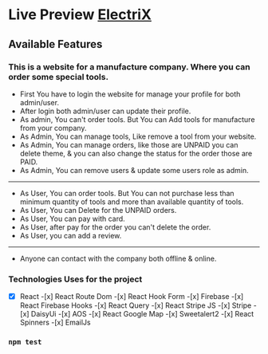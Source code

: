 # Live Preview [ElectriX](https://electrix-f01c8.web.app/)

## Available Features

### This is a website for a manufacture company. Where you can order some special tools.

-   First You have to login the website for manage your profile for both admin/user.
-   After login both admin/user can update their profile.
-   As admin, You can't order tools. But You can Add tools for manufacture from your company.
-   As Admin, You can manage tools, Like remove a tool from your website.
-   As Admin, You can manage orders, like those are UNPAID you can delete theme, & you can also change the status for the order those are PAID.
-   As Admin, You can remove users & update some users role as admin.

---

-   As User, You can order tools. But You can not purchase less than minimum quantity of tools and more than available quantity of tools.
-   As User, You can Delete for the UNPAID orders.
-   As User, You can pay with card.
-   As User, after pay for the order you can't delete the order.
-   As User, you can add a review.

---

-   Anyone can contact with the company both offline & online.

### Technologies Uses for the project

-[x] React -[x] React Route Dom -[x] React Hook Form -[x] Firebase -[x] React Firebase Hooks -[x] React Query -[x] React Stripe JS -[x] Stripe -[x] DaisyUi -[x] AOS -[x] React Google Map -[x] Sweetalert2 -[x] React Spinners -[x] EmailJs

### `npm test`
